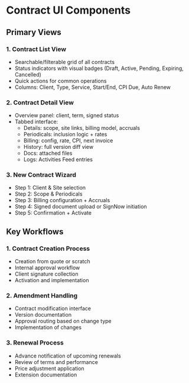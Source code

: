
# Contract UI Components

## Primary Views

### 1. Contract List View
- Searchable/filterable grid of all contracts
- Status indicators with visual badges (Draft, Active, Pending, Expiring, Cancelled)
- Quick actions for common operations
- Columns: Client, Type, Service, Start/End, CPI Due, Auto Renew

### 2. Contract Detail View
- Overview panel: client, term, signed status
- Tabbed interface:
  - Details: scope, site links, billing model, accruals
  - Periodicals: inclusion logic + rates
  - Billing: config, rate, CPI, next invoice
  - History: full version diff view
  - Docs: attached files
  - Logs: Activities Feed entries

### 3. New Contract Wizard
- Step 1: Client & Site selection
- Step 2: Scope & Periodicals
- Step 3: Billing configuration + Accruals
- Step 4: Signed document upload or SignNow initiation
- Step 5: Confirmation + Activate

## Key Workflows

### 1. Contract Creation Process
- Creation from quote or scratch
- Internal approval workflow
- Client signature collection
- Activation and implementation

### 2. Amendment Handling
- Contract modification interface
- Version documentation
- Approval routing based on change type
- Implementation of changes

### 3. Renewal Process
- Advance notification of upcoming renewals
- Review of terms and performance
- Price adjustment application
- Extension documentation
